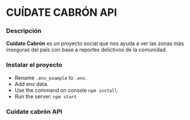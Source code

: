 # CUÍDATE CABRÓN API

### Descripción

**Cuidate Cabrón** es un proyecto social que nos ayuda a ver las zonas más inseguras del país con base a reportes delictivos de la comunidad.

### Instalar el proyecto

 -   Rename  `.env_example`  to  `.env`.
 -   Add env data.
 -   Use the command on console  `npm install`.
 -   Run the server: `npm start`

### Cuídate cabrón API

 